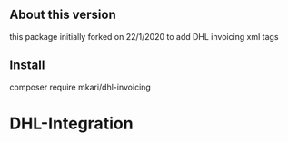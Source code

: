 ## About this version 
this package initially forked on 22/1/2020  to add DHL invoicing xml tags


## Install 
composer require mkari/dhl-invoicing

# DHL-Integration
